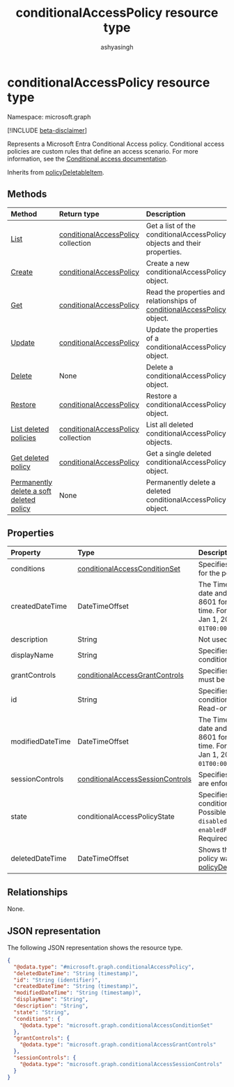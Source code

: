 ﻿---
title: "conditionalAccessPolicy resource type"
description: "Represents a Microsoft Entra Conditional Access policy. Conditional access policies are custom rules that define an access scenario."
author: "ashyasingh"
ms.date: 08/11/2025
ms.localizationpriority: medium
ms.subservice: "entra-sign-in"
doc_type: resourcePageType
---

# conditionalAccessPolicy resource type

Namespace: microsoft.graph

[!INCLUDE [beta-disclaimer](../../includes/beta-disclaimer.md)]

Represents a Microsoft Entra Conditional Access policy. Conditional access policies are custom rules that define an access scenario. For more information, see the [Conditional access documentation](/azure/active-directory/conditional-access/).


Inherits from [policyDeletableItem](../resources/policydeletableitem.md).


## Methods
|Method|Return type|Description|
|:---|:---|:---|
|[List](../api/conditionalaccessroot-list-policies.md)|[conditionalAccessPolicy](../resources/conditionalaccesspolicy.md) collection|Get a list of the conditionalAccessPolicy objects and their properties.|
|[Create](../api/conditionalaccessroot-post-policies.md)|[conditionalAccessPolicy](../resources/conditionalaccesspolicy.md)|Create a new conditionalAccessPolicy object.|
|[Get](../api/conditionalaccesspolicy-get.md)|[conditionalAccessPolicy](../resources/conditionalaccesspolicy.md)|Read the properties and relationships of [conditionalAccessPolicy](../resources/conditionalaccesspolicy.md) object.|
|[Update](../api/conditionalaccesspolicy-update.md)|[conditionalAccessPolicy](../resources/conditionalaccesspolicy.md)|Update the properties of a conditionalAccessPolicy object.|
|[Delete](../api/conditionalaccesspolicy-delete.md)|None|Delete a conditionalAccessPolicy object.|
|[Restore](../api/conditionalaccesspolicy-restore.md)|[conditionalAccessPolicy](../resources/conditionalaccesspolicy.md)|Restore a conditionalAccessPolicy object.|
| [List deleted policies](../api/policydeletableitem-list.md) | [conditionalAccessPolicy](../resources/conditionalaccesspolicy.md) collection | List all deleted conditionalAccessPolicy objects. |
| [Get deleted policy](../api/policydeletableitem-get.md) | [conditionalAccessPolicy](../resources/conditionalaccesspolicy.md) | Get a single deleted conditionalAccessPolicy object. |
| [Permanently delete a soft deleted policy](../api/policydeletableitem-delete.md) | None | Permanently delete a deleted conditionalAccessPolicy object. |

## Properties
|Property|Type|Description|
|:---|:---|:---|
|conditions|[conditionalAccessConditionSet](conditionalaccessconditionset.md)| Specifies the rules that must be met for the policy to apply. Required. |
|createdDateTime|DateTimeOffset| The Timestamp type represents date and time information using ISO 8601 format and is always in UTC time. For example, midnight UTC on Jan 1, 2014 is `2014-01-01T00:00:00Z`. Readonly. |
|description|String| Not used. |
|displayName|String| Specifies a display name for the conditionalAccessPolicy object. |
|grantControls|[conditionalAccessGrantControls](conditionalaccessgrantcontrols.md)| Specifies the grant controls that must be fulfilled to pass the policy. |
|id|String| Specifies the identifier of a conditionalAccessPolicy object. Read-only.|
|modifiedDateTime| DateTimeOffset|The Timestamp type represents date and time information using ISO 8601 format and is always in UTC time. For example, midnight UTC on Jan 1, 2014 is `2014-01-01T00:00:00Z`. Readonly. |
|sessionControls|[conditionalAccessSessionControls](conditionalaccesssessioncontrols.md)| Specifies the session controls that are enforced after sign-in. |
|state|conditionalAccessPolicyState| Specifies the state of the conditionalAccessPolicy object. Possible values are: `enabled`, `disabled`, `enabledForReportingButNotEnforced`. Required. |
|deletedDateTime|DateTimeOffset|Shows the last date and time the policy was deleted.Inherited from [policyDeletableItem](../resources/policydeletableitem.md).|

## Relationships
None.

## JSON representation
The following JSON representation shows the resource type.
<!-- {
  "blockType": "resource",
  "keyProperty": "id",
  "@odata.type": "microsoft.graph.conditionalAccessPolicy",
  "baseType": "microsoft.graph.policyDeletableItem",
  "openType": false
}
-->
``` json
{
  "@odata.type": "#microsoft.graph.conditionalAccessPolicy",
  "deletedDateTime": "String (timestamp)",
  "id": "String (identifier)",
  "createdDateTime": "String (timestamp)",
  "modifiedDateTime": "String (timestamp)",
  "displayName": "String",
  "description": "String",
  "state": "String",
  "conditions": {
    "@odata.type": "microsoft.graph.conditionalAccessConditionSet"
  },
  "grantControls": {
    "@odata.type": "microsoft.graph.conditionalAccessGrantControls"
  },
  "sessionControls": {
    "@odata.type": "microsoft.graph.conditionalAccessSessionControls"
  }
}
```

